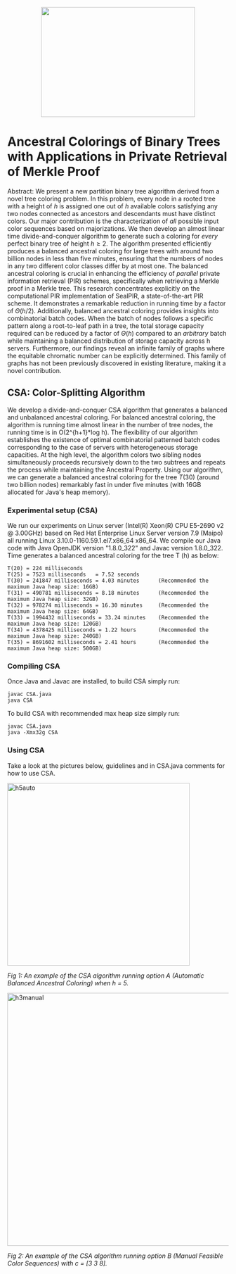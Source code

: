 <p align="center">
  <img width="350" height="250" src="https://github.com/cnquang/test/assets/87842051/797f1181-9f25-4353-bea5-40c39d0accc7">
</p>

# Ancestral Colorings of Binary Trees with Applications in Private Retrieval of Merkle Proof
Abstract: We present a new partition binary tree algorithm derived from a novel tree coloring problem. In this problem, every node in a rooted tree with a height of $h$ is assigned one out of $h$ available colors satisfying any two nodes connected as ancestors and descendants must have distinct colors. Our major contribution is the characterization of $all$ possible input color sequences based on majorizations. We then develop an almost linear time divide-and-conquer algorithm to generate such a coloring for $every$ perfect binary tree of height $h\geq 2$. The algorithm presented efficiently produces a balanced ancestral coloring for large trees with around two billion nodes in less than five minutes, ensuring that the numbers of nodes in any two different color classes differ by at most one. The balanced ancestral coloring is crucial in enhancing the efficiency of $parallel$ private information retrieval (PIR) schemes, specifically when retrieving a Merkle proof in a Merkle tree. This research concentrates explicitly on the computational PIR implementation of SealPIR, a state-of-the-art PIR scheme. It demonstrates a remarkable reduction in running time by a factor of $\Theta(h/2)$. Additionally, balanced ancestral coloring provides insights into combinatorial batch codes. When the batch of nodes follows a specific pattern along a root-to-leaf path in a tree, the total storage capacity required can be reduced by a factor of $\Theta(h)$ compared to an $arbitrary$ batch while maintaining a balanced distribution of storage capacity across h servers. Furthermore, our findings reveal an infinite family of graphs where the equitable chromatic number can be explicitly determined. This family of graphs has not been previously discovered in existing literature, making it a novel contribution.

## CSA: Color-Splitting Algorithm
We develop a divide-and-conquer CSA algorithm that generates a balanced and unbalanced ancestral coloring. For balanced ancestral coloring, the algorithm is running time almost linear in the number of tree nodes, the running time is in O(2^{h+1}*log h). The flexibility of our algorithm establishes the existence of optimal combinatorial patterned batch codes corresponding to the case of servers with heterogeneous storage capacities. At the high level, the algorithm colors two sibling nodes simultaneously proceeds recursively down to the two subtrees and repeats the process while maintaining the Ancestral Property. Using our algorithm, we can generate a balanced ancestral coloring for the tree $T(30)$ (around two billion nodes) remarkably fast in under five minutes (with 16GB allocated for Java's heap memory).

### Experimental setup (CSA)

We run our experiments on Linux server (Intel(R) Xeon(R) CPU E5-2690 v2 @ 3.00GHz) based on Red Hat Enterprise Linux Server version 7.9 (Maipo)  all running Linux 3.10.0-1160.59.1.el7.x86_64 x86_64. We compile our Java code with Java OpenJDK version "1.8.0_322" and Javac version 1.8.0_322. Time generates a balanced ancestral coloring for the tree T (h) as below:


    T(20) = 224 milliseconds
    T(25) = 7523 milliseconds   = 7.52 seconds
    T(30) = 241847 milliseconds = 4.03 minutes      (Recommended the maximum Java heap size: 16GB)
    T(31) = 490781 milliseconds = 8.18 minutes      (Recommended the maximum Java heap size: 32GB)
    T(32) = 978274 milliseconds = 16.30 minutes     (Recommended the maximum Java heap size: 64GB)
    T(33) = 1994432 milliseconds = 33.24 minutes    (Recommended the maximum Java heap size: 120GB)
    T(34) = 4378425 milliseconds = 1.22 hours       (Recommended the maximum Java heap size: 240GB)
    T(35) = 8691602 milliseconds = 2.41 hours       (Recommended the maximum Java heap size: 500GB)

### Compiling CSA
Once Java and Javac are installed, to build CSA simply run:

    javac CSA.java
    java CSA

To build CSA with recommended max heap size simply run:

    javac CSA.java
    java -Xmx32g CSA

### Using CSA

Take a look at the pictures below, guidelines and in CSA.java comments for how to use CSA.  

<img width="415" alt="h5auto" src="https://user-images.githubusercontent.com/102839948/161372568-85df8aed-6424-4977-9853-722879624efe.png">

*Fig 1: An example of the CSA algorithm running option A (Automatic Balanced Ancestral Coloring) when h = 5.*


<img width="575" alt="h3manual" src="https://user-images.githubusercontent.com/102839948/161372572-773c693e-bd18-4a97-b979-00bbc393fce9.png">

*Fig 2: An example of the CSA algorithm running option B (Manual Feasible Color Sequences) with c = [3 3 8].*
